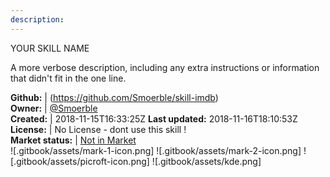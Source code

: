 ```yaml
---
description: 
---
```

YOUR SKILL NAME

A more verbose description, including any extra instructions or
information that didn't fit in the one line.

**Github:** | (https://github.com/Smoerble/skill-imdb)  
**Owner:** | [@Smoerble](https://github.com/Smoerble)  
**Created:** | 2018-11-15T16:33:25Z  **Last updated:** 2018-11-16T18:10:53Z  
**License:** | No License - dont use this skill !  
**Market status:** | [Not in Market](https://market.mycroft.ai/skill/)  
 ![.gitbook/assets/mark-1-icon.png]  ![.gitbook/assets/mark-2-icon.png]  ![.gitbook/assets/picroft-icon.png]  ![.gitbook/assets/kde.png]  
